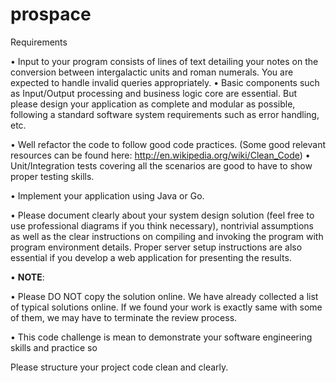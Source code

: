 # prospace

Requirements

•	Input to your program consists of lines of text detailing your notes on the conversion between intergalactic units and roman numerals. You are expected to handle invalid queries appropriately.
•	Basic components such as Input/Output processing and business logic core are essential. But please design your application as complete and modular as possible, following a standard software system requirements such as error handling, etc.

•	Well refactor the code to follow good code practices. (Some good relevant resources can be found here: http://en.wikipedia.org/wiki/Clean_Code)
•	Unit/Integration tests covering all the scenarios are good to have to show proper testing skills.

•	Implement your application using Java or Go.

•	Please document clearly about your system design solution (feel free to use professional diagrams if you think necessary), nontrivial assumptions as well as the clear instructions on compiling and invoking the program with program environment details. Proper server setup instructions are also essential if you develop a web application for presenting the results.

•	**NOTE**:

•	Please DO NOT copy the solution online. We have already collected a list of typical solutions online. If we found your work is exactly same with some of them, we may have to terminate the review process.

•	This code challenge is mean to demonstrate your software engineering skills and practice so

Please structure your project code clean and clearly.

